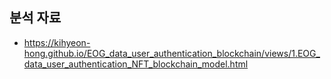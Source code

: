 ## 분석 자료

- https://kihyeon-hong.github.io/EOG_data_user_authentication_blockchain/views/1.EOG_data_user_authentication_NFT_blockchain_model.html
